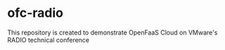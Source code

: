 # ofc-radio
This repository is created to demonstrate OpenFaaS Cloud on VMware's RADIO technical conference

